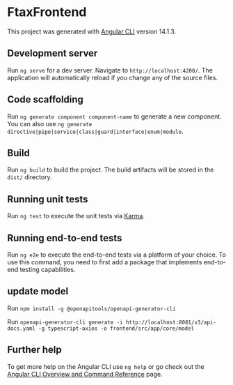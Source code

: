 # FtaxFrontend

This project was generated with [Angular CLI](https://github.com/angular/angular-cli) version 14.1.3.

## Development server

Run `ng serve` for a dev server. Navigate to `http://localhost:4200/`. The application will automatically reload if you change any of the source files.

## Code scaffolding

Run `ng generate component component-name` to generate a new component. You can also use `ng generate directive|pipe|service|class|guard|interface|enum|module`.

## Build

Run `ng build` to build the project. The build artifacts will be stored in the `dist/` directory.

## Running unit tests

Run `ng test` to execute the unit tests via [Karma](https://karma-runner.github.io).

## Running end-to-end tests

Run `ng e2e` to execute the end-to-end tests via a platform of your choice. To use this command, you need to first add a package that implements end-to-end testing capabilities.

## update model

Run
`npm install -g @openapitools/openapi-generator-cli`

Run
`openapi-generator-cli generate -i http://localhost:8081/v3/api-docs.yaml
-g typescript-axios -o frontend/src/app/core/model`

## Further help

To get more help on the Angular CLI use `ng help` or go check out the [Angular CLI Overview and Command Reference](https://angular.io/cli) page.
